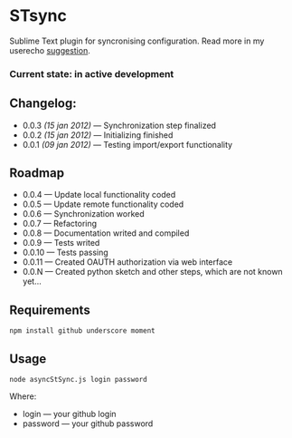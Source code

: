 # STsync #

Sublime Text plugin for syncronising configuration. Read more in my userecho [suggestion][1].

### Current state: in active development ###

## Changelog: ##

* 0.0.3 *(15 jan 2012)* — Synchronization step finalized
* 0.0.2 *(15 jan 2012)* — Initializing finished
* 0.0.1 *(09 jan 2012)* — Testing import/export functionality

## Roadmap ##

* 0.0.4 — Update local functionality coded
* 0.0.5 — Update remote functionality coded
* 0.0.6 — Synchronization worked
* 0.0.7 — Refactoring
* 0.0.8 — Documentation writed and compiled
* 0.0.9 — Tests writed
* 0.0.10 — Tests passing
* 0.0.11 — Created OAUTH authorization via web interface
* 0.0.N — Created python sketch and other steps, which are not known yet…

## Requirements ##

    npm install github underscore moment

## Usage ##
    
    node asyncStSync.js login password

Where:

* login — your github login
* password — your github password








[1]: http://sublimetext.userecho.com/topic/111402-syncing-settings-files-and-plugins-list-with-gistgithubcom/ 'Syncing settings files and plugins list with gist.github.com'
